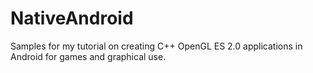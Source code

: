 NativeAndroid
=============

Samples for my tutorial on creating C++ OpenGL ES 2.0 applications in Android for games and graphical use.
